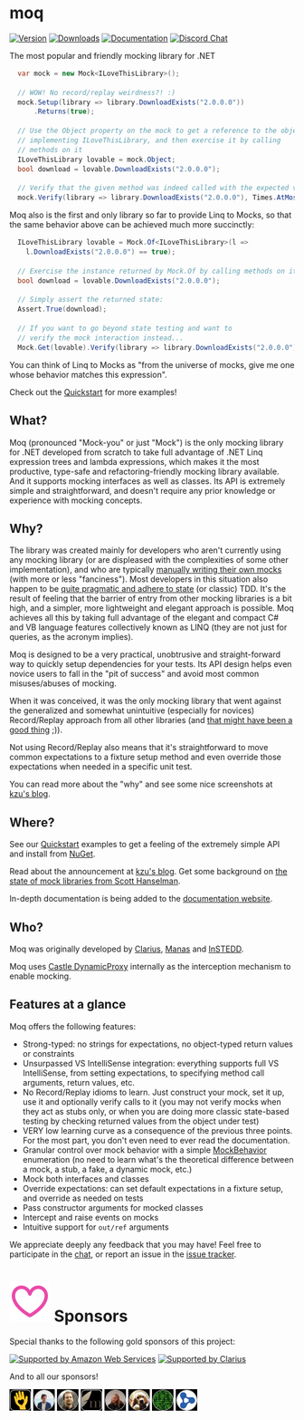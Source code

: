 moq
===

[![Version](https://img.shields.io/nuget/vpre/Moq.svg)](https://www.nuget.org/packages/Moq)
[![Downloads](https://img.shields.io/nuget/dt/Moq.svg)](https://www.nuget.org/packages/Moq)
[![Documentation](https://img.shields.io/badge/docs-website-%23fc0)](http://moq.github.io/moq4/)
[![Discord Chat](https://img.shields.io/badge/chat-on%20discord-7289DA.svg)](https://discord.gg/8PtpGdu)

<!-- #content -->
The most popular and friendly mocking library for .NET

```csharp
  var mock = new Mock<ILoveThisLibrary>();

  // WOW! No record/replay weirdness?! :)
  mock.Setup(library => library.DownloadExists("2.0.0.0"))
      .Returns(true);

  // Use the Object property on the mock to get a reference to the object
  // implementing ILoveThisLibrary, and then exercise it by calling
  // methods on it
  ILoveThisLibrary lovable = mock.Object;
  bool download = lovable.DownloadExists("2.0.0.0");

  // Verify that the given method was indeed called with the expected value at most once
  mock.Verify(library => library.DownloadExists("2.0.0.0"), Times.AtMostOnce());
```

Moq also is the first and only library so far to provide Linq to Mocks, so that the 
same behavior above can be achieved much more succinctly:

```csharp
  ILoveThisLibrary lovable = Mock.Of<ILoveThisLibrary>(l =>
    l.DownloadExists("2.0.0.0") == true);

  // Exercise the instance returned by Mock.Of by calling methods on it...
  bool download = lovable.DownloadExists("2.0.0.0");

  // Simply assert the returned state:
  Assert.True(download);
  
  // If you want to go beyond state testing and want to 
  // verify the mock interaction instead...
  Mock.Get(lovable).Verify(library => library.DownloadExists("2.0.0.0"));
```

You can think of Linq to Mocks as "from the universe of mocks, give me one whose behavior 
matches this expression".

Check out the [Quickstart](https://github.com/moq/moq/wiki/Quickstart) for more examples!

<!-- #content -->

## What?

Moq (pronounced "Mock-you" or just "Mock") is the only mocking library for .NET developed from scratch to take full advantage of .NET Linq expression trees and lambda expressions, which makes it the most productive, type-safe and refactoring-friendly mocking library available. And it supports mocking interfaces as well as classes. Its API is extremely simple and straightforward, and doesn't require any prior knowledge or experience with mocking concepts.

## Why?

The library was created mainly for developers who aren't currently using any mocking library (or are displeased with the complexities of some other implementation), and who are typically [manually writing their own mocks](https://web.archive.org/web/20200920165817/http://blogs.clariusconsulting.net/kzu/mocks-stubs-and-fakes-its-a-continuum/) (with more or less "fanciness"). Most developers in this situation also happen to be [quite pragmatic and adhere to state](https://web.archive.org/web/20200414170510/http://blogs.clariusconsulting.net/kzu/state-testing-vs-interaction-testing/) (or classic) TDD. It's the result of feeling that the barrier of entry from other mocking libraries is a bit high, and a simpler, more lightweight and elegant approach is possible. Moq achieves all this by taking full advantage of the elegant and compact C# and VB language features collectively known as LINQ (they are not just for queries, as the acronym implies).

Moq is designed to be a very practical, unobtrusive and straight-forward way to quickly setup dependencies for your tests. Its API design helps even novice users to fall in the "pit of success" and avoid most common misuses/abuses of mocking. 

When it was conceived, it was the only mocking library that went against the generalized and somewhat unintuitive (especially for novices) Record/Replay approach from all other libraries (and [that might have been a good thing](https://web.archive.org/web/20200920165939/http://blogs.clariusconsulting.net/kzu/whats-wrong-with-the-recordreplyverify-model-for-mocking-frameworks/) ;)).

Not using Record/Replay also means that it's straightforward to move common expectations to a fixture setup method and even override those expectations when needed in a specific unit test.

You can read more about the "why" and see some nice screenshots at [kzu's blog](https://web.archive.org/web/20200920164302/http://blogs.clariusconsulting.net/kzu/why-do-we-need-yet-another-net-mocking-framework/).

## Where?

See our [Quickstart](https://github.com/Moq/moq4/wiki/Quickstart) examples to get a feeling of the extremely simple API and install from [NuGet](http://nuget.org/packages/moq).

Read about the announcement at [kzu's blog](https://web.archive.org/web/20201130233544/http://blogs.clariusconsulting.net/kzu/linq-to-mock-moq-is-born/). Get some background on [the state of mock libraries from Scott Hanselman](http://www.hanselman.com/blog/MoqLinqLambdasAndPredicatesAppliedToMockObjects.aspx).

In-depth documentation is being added to the [documentation website](http://moq.github.io/moq4/).


## Who?

Moq was originally developed by [Clarius](http://www.clariusconsulting.net), [Manas](http://www.manas.com.ar) and [InSTEDD](http://www.instedd.org).

Moq uses [Castle DynamicProxy](http://www.castleproject.org/projects/dynamicproxy/) internally as the interception mechanism to enable mocking.

<!-- #features -->

## Features at a glance
Moq offers the following features:
* Strong-typed: no strings for expectations, no object-typed return values or constraints
* Unsurpassed VS IntelliSense integration: everything supports full VS IntelliSense, from setting expectations, to specifying method call arguments, return values, etc.
* No Record/Replay idioms to learn. Just construct your mock, set it up, use it and optionally verify calls to it (you may not verify mocks when they act as stubs only, or when you are doing more classic state-based testing by checking returned values from the object under test)
* VERY low learning curve as a consequence of the previous three points. For the most part, you don't even need to ever read the documentation.
* Granular control over mock behavior with a simple [MockBehavior](https://www.fuget.org/packages/Moq/4.16.1/lib/netstandard2.1/Moq.dll/Moq/MockBehavior) enumeration (no need to learn what's the theoretical difference between a mock, a stub, a fake, a dynamic mock, etc.)
* Mock both interfaces and classes
* Override expectations: can set default expectations in a fixture setup, and override as needed on tests
* Pass constructor arguments for mocked classes
* Intercept and raise events on mocks
* Intuitive support for ```out/ref``` arguments

We appreciate deeply any feedback that you may have! Feel free to participate in the [chat], or report an issue in the [issue tracker].

 [chat]:
 https://discord.gg/8PtpGdu
 "Moq channel on Discord"

 [issue tracker]:
 https://github.com/moq/moq4/issues
 "Moq issue tracker on GitHub"

<!-- #features -->
<!-- #sponsors -->

![Sponsors](https://raw.githubusercontent.com/devlooped/sponsors/main/assets/sponsors.svg) Sponsors
============

Special thanks to the following gold sponsors of this project:

<a href="https://github.com/aws"><img src="https://avatars.githubusercontent.com/u/2232217?s=70&v=4" alt="Supported by Amazon Web Services" title="Supported by Amazon Web Services"></a>
<a href="https://github.com/clarius"><img src="https://avatars.githubusercontent.com/u/71888636?s=70&v=4" alt="Supported by Clarius" title="Supported by Clarius"></a>

And to all our sponsors!

<!-- include https://github.com/devlooped/sponsors/raw/main/sponsors.md -->
[![Clarius Org](https://raw.githubusercontent.com/devlooped/sponsors/main/.github/avatars/clarius.png "Clarius Org")](https://github.com/clarius)
[![C. Augusto Proiete](https://raw.githubusercontent.com/devlooped/sponsors/main/.github/avatars/augustoproiete.png "C. Augusto Proiete")](https://github.com/augustoproiete)
[![Kirill Osenkov](https://raw.githubusercontent.com/devlooped/sponsors/main/.github/avatars/KirillOsenkov.png "Kirill Osenkov")](https://github.com/KirillOsenkov)
[![MFB Technologies, Inc.](https://raw.githubusercontent.com/devlooped/sponsors/main/.github/avatars/MFB-Technologies-Inc.png "MFB Technologies, Inc.")](https://github.com/MFB-Technologies-Inc)
[![SandRock](https://raw.githubusercontent.com/devlooped/sponsors/main/.github/avatars/sandrock.png "SandRock")](https://github.com/sandrock)
[![Andy Gocke](https://raw.githubusercontent.com/devlooped/sponsors/main/.github/avatars/agocke.png "Andy Gocke")](https://github.com/agocke)
[![Stephen Shaw](https://raw.githubusercontent.com/devlooped/sponsors/main/.github/avatars/decriptor.png "Stephen Shaw")](https://github.com/decriptor)
[![Torutek](https://raw.githubusercontent.com/devlooped/sponsors/main/.github/avatars/torutek-gh.png "Torutek")](https://github.com/torutek-gh)


<!-- https://github.com/devlooped/sponsors/raw/main/sponsors.md -->
